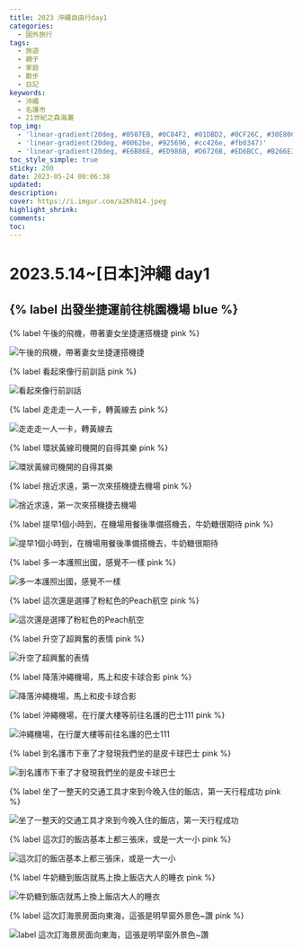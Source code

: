 ```yaml
---
title: 2023 沖繩自由行day1
categories:
  - 國外旅行
tags:
  - 旅遊
  - 親子
  - 家庭
  - 散步
  - 日記
keywords:
  - 沖繩
  - 名護市
  - 21世紀之森海灘
top_img:
  - 'linear-gradient(20deg, #0507EB, #0C84F2, #01DBD2, #0CF26C, #30E80C)'
  - 'linear-gradient(20deg, #0062be, #925696, #cc426e, #fb0347)'
  - 'linear-gradient(20deg, #E6B86E, #ED986B, #D6726B, #ED6BCC, #B266E3)'
toc_style_simple: true
sticky: 200
date: 2023-05-24 00:06:38
updated:
description:
cover: https://i.imgur.com/a2Kh814.jpeg
highlight_shrink:
comments:
toc:
---
```


# 2023.5.14~[日本]沖繩 day1

## {% label 出發坐捷運前往桃園機場 blue %}

{% label 午後的飛機，帶著妻女坐捷運搭機捷 pink %}

![午後的飛機，帶著妻女坐捷運搭機捷](https://lh3.googleusercontent.com/4aXHtMRYbfK3n4ShxmEPNGCW4YfO7VLfPAKs_VHH9gttvnWwiD3CtxsO_aZ7r95kL2x06g6207NGExY-FEzuveoJvvbA_KhtA3RBI8RjoDV9Q40h-mCjMpWnnYhZBBg-b-WoigXlGQ=w1920-h1080)

{% label 看起來像行前訓話 pink %}

![看起來像行前訓話](https://lh3.googleusercontent.com/zd7rPMXQU0FpsM7VyqvqkCpe4EzTmPTIS2miB3wqWld-t0ELQHrhoU9rXMULCPFd_DR45FT8MfqpbblTDc6MHjkvhAVo82lhxzhyxNpQBrpvk2VzjNbgHy0rkQT14WF07xLPiFGnUQ=w1920-h1080)

{% label 走走走一人一卡，轉黃線去 pink %}

![走走走一人一卡，轉黃線去](https://lh3.googleusercontent.com/EjDWQjPtGQMY6RBou3OLjM3n4vFNWzHe_-qT96q_iPdbK4wPxA2rMPWRdgfyhExRg9n1NKLLdw8868bhkioN4wymWxpeJFg-CcmOge-S380wNQ30uAH5ydjdoSO8VYJkRdPWQOLWog=w1920-h1080)

{% label 環狀黃線司機開的自得其樂 pink %}

![環狀黃線司機開的自得其樂](https://lh3.googleusercontent.com/Y1p7rdKNOgEbRbnlVt9LdsLyGahbQM--sLZpsdXrqGKZ9T1A07bjzhiCTuJeJUNMJ0IhVvyZ7-QuXNR7KZ645M1ZGJW6wzZXa4wScowOj_JMmsX5AbCZpY58Upjv8v5fa6h8KFE-pA=w1920-h1080)

{% label 捨近求遠，第一次來搭機捷去機場 pink %}

![捨近求遠，第一次來搭機捷去機場](https://lh3.googleusercontent.com/4XR-NnBbnuLcnwopv8AURkur_WffiBx4GEbh0G3_WoJpwrwZ19rUhhlRirI2Yp4ocb1V9wLXd3sTVppv2mcK-73-LktDzSC4qeL9E5usinvthlq_kdowIqlG3H8dXWyba0WgcQjMUg=w1920-h1080)

{% label 提早1個小時到，在機場用餐後準備搭機去，牛奶糖很期待 pink %}

![提早1個小時到，在機場用餐後準備搭機去，牛奶糖很期待](https://lh3.googleusercontent.com/cAB2v-PFgcai3VhdUuwAJO0koGoJDjEotuAc7sDk4LbJrxX8Yx2bArYlpAGnrrLVhYCQ4h2fdWu8i5giguBrClIjinf_yZXvIxWaOlxrNEU8rxj_DaM4kc98-V4FdQUozAFTnmDzvQ=w1920-h1080)

{% label 多一本護照出國，感覺不一樣 pink %}

![多一本護照出國，感覺不一樣](https://lh3.googleusercontent.com/7I-WwZlHVuCoRKT5q8eXr-f8fFZrRkVF-9k5r2u5WkI1FGQsw3gYNQ1RXc4LNcybSsxJS2Cq10JRh3QrLoR0PpJZ5a_aXfGtTOGnrDx8ua9kzAMVKwn13S3TqFishcXAeKwQh3hH0w=w1920-h1080)

{% label 這次還是選擇了粉紅色的Peach航空 pink %}

![這次還是選擇了粉紅色的Peach航空](https://lh3.googleusercontent.com/CFYpvLRLGZZ84x9fxxbgQM_LwRQgg-ERo-uwPgfv349wCN1WiQC0kZXPBnzvfNsaamoHTi7MtuoYh4ZoE54d0DixlJYdmlf7gaf9gFr3UeaMKKefxJ2z310Bvq7TbrD9jokO9y-f3Q=w1920-h1080)

{% label 升空了超興奮的表情 pink %}

![升空了超興奮的表情](https://lh3.googleusercontent.com/3GGvt1YFUnSDAdNGmJWpUD6gesfVOHR3wNjE7Buiya_fCm4DRYiarWzeLSteCAE2KGWu0HFV2eGa1Ykxgraj7AkPWeluk9g8ByV417ozD8YBbkt7hffpVs-834ybBzWyt3jq2E-kuw=w1920-h1080)

{% label 降落沖繩機場，馬上和皮卡球合影 pink %}

![降落沖繩機場，馬上和皮卡球合影](https://lh3.googleusercontent.com/tdD3pxp5lXa5Z8JDZhZ_WjA_d3X2IvAVenQBwLB6Ic4F4oxB_AmmMp9N2GbPLEAxZ3a0-HmL16v0qXYZhw-LArVS5jCdaKx8xwlNe_WzcqIouU_7sAEY0UjCmPk3SxkpXKD1Gcgr9Q=w1920-h1080)

{% label 沖繩機場，在行厦大樓等前往名護的巴士111 pink %}

![沖繩機場，在行厦大樓等前往名護的巴士111](https://lh3.googleusercontent.com/nlhbIBqmLqNPvbyLv3N_JmhQ5tZFqFYCGWcELRw8Lqk3bzTZcWt5Sq4A1z4jXh71qwe27eBdiktd8nU4_pZXZp0--Zkc2OyT44pEP4VwHkWyOd-Jg3NcdKNEQ2j9APy_8Az69-J0Fw=w1920-h1080)

{% label 到名護市下車了才發現我們坐的是皮卡球巴士 pink %}

![到名護市下車了才發現我們坐的是皮卡球巴士](https://lh3.googleusercontent.com/ZtVQ2EBnEHLl5rMZDT1d7a_ZHbzs3GayH9larHlsRzE9_xOJjCdjplabrq3kcfDRmm98JXOoZqwbBtvUzskhlVLnphAu4RH5Sb3NiP8sc9y1GqTAYOzMt295y6N4S_zcrAnqKGUblQ=w1920-h1080)

{% label 坐了一整天的交通工具才來到今晚入住的飯店，第一天行程成功 pink %}

![坐了一整天的交通工具才來到今晚入住的飯店，第一天行程成功](https://lh3.googleusercontent.com/GnCBnfchtHsvZpggE9UAN9Ee7V1942Jjlmnzbw7S90TagPo_pUDqWhU-FOOX0TIEa__LDNwPPkrcUCfF4ijeTIbQ-zX9Hmx7bAXr5PvH5nCqf5dpc9W5BGiwhupzz2ulapcEY7ZgUg=w1920-h1080)

{% label 這次訂的飯店基本上都三張床，或是一大一小 pink %}

![這次訂的飯店基本上都三張床，或是一大一小](https://lh3.googleusercontent.com/c_n0ZgEF3kuHKm5Gh9TVzLtWX8gw-NG6KM-ePce-QDcG4CIChCFPE3v8bvzDp8pJ5R_5AValWFb5D3EBIPNjx9CAYhfo2fb_rsz206pGCzq2PMZxkEgbeunh4dQUU5STkK8YC_un-A=w1920-h1080)

{% label 牛奶糖到飯店就馬上換上飯店大人的睡衣 pink %}

![牛奶糖到飯店就馬上換上飯店大人的睡衣](https://lh3.googleusercontent.com/l3CV2l89AL9laCiKgih9P2nVxoTwqAghT_zK32NmN5ArO97GJ4XdnVKYn-wyEsagCxXu8KL9a3UH_D-0oVNgQDL24-COg5TVZjfUPCB6YD9YF0toiLxoFGp85aWyp0iDiw7KEV_2kQ=w1920-h1080)

{% label 這次訂海景房面向東海，這張是明早窗外景色~讚 pink %}

![label 這次訂海景房面向東海，這張是明早窗外景色~讚](https://lh3.googleusercontent.com/leZiH1BlYDPMOlmjv695eNrqfeMefCuicOfFgkiGmzo4Oa3beUq6PE7I3nFg7ujDKH0BiX98Sly2MnxsXlLij9tcrlicZ58ILqRqlDa83wddQBjevjho77mjxWyIE1Zr5wuLOF3mcg=w1920-h1080)
